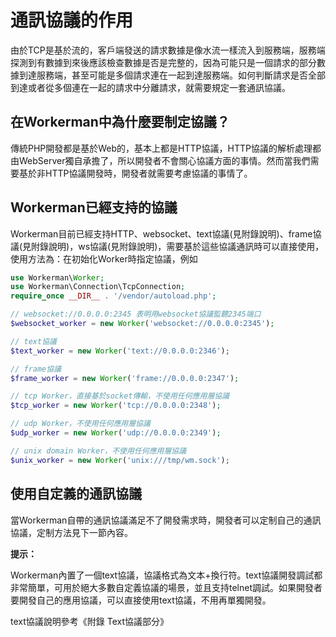 # 通訊協議的作用
由於TCP是基於流的，客戶端發送的請求數據是像水流一樣流入到服務端，服務端探測到有數據到來後應該檢查數據是否是完整的，因為可能只是一個請求的部分數據到達服務端，甚至可能是多個請求連在一起到達服務端。如何判斷請求是否全部到達或者從多個連在一起的請求中分離請求，就需要規定一套通訊協議。


## 在Workerman中為什麼要制定協議？

傳統PHP開發都是基於Web的，基本上都是HTTP協議，HTTP協議的解析處理都由WebServer獨自承擔了，所以開發者不會關心協議方面的事情。然而當我們需要基於非HTTP協議開發時，開發者就需要考慮協議的事情了。


## Workerman已經支持的協議
Workerman目前已經支持HTTP、websocket、text協議(見附錄說明)、frame協議(見附錄說明)，ws協議(見附錄說明)，需要基於這些協議通訊時可以直接使用，使用方法為：在初始化Worker時指定協議，例如
```php
use Workerman\Worker;
use Workerman\Connection\TcpConnection;
require_once __DIR__ . '/vendor/autoload.php';

// websocket://0.0.0.0:2345 表明用websocket協議監聽2345端口
$websocket_worker = new Worker('websocket://0.0.0.0:2345');

// text協議
$text_worker = new Worker('text://0.0.0.0:2346');

// frame協議
$frame_worker = new Worker('frame://0.0.0.0:2347');

// tcp Worker，直接基於socket傳輸，不使用任何應用層協議
$tcp_worker = new Worker('tcp://0.0.0.0:2348');

// udp Worker，不使用任何應用層協議
$udp_worker = new Worker('udp://0.0.0.0:2349');

// unix domain Worker，不使用任何應用層協議
$unix_worker = new Worker('unix:///tmp/wm.sock');

```


## 使用自定義的通訊協議
當Workerman自帶的通訊協議滿足不了開發需求時，開發者可以定制自己的通訊協議，定制方法見下一節內容。

**提示：**

Workerman內置了一個text協議，協議格式為文本+換行符。text協議開發調試都非常簡單，可用於絕大多數自定義協議的場景，並且支持telnet調試。如果開發者要開發自己的應用協議，可以直接使用text協議，不用再單獨開發。

text協議說明參考《附錄 Text協議部分》
